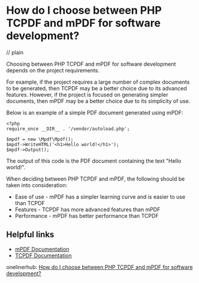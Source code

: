 # How do I choose between PHP TCPDF and mPDF for software development?
// plain

Choosing between PHP TCPDF and mPDF for software development depends on the project requirements.

For example, if the project requires a large number of complex documents to be generated, then TCPDF may be a better choice due to its advanced features. However, if the project is focused on generating simpler documents, then mPDF may be a better choice due to its simplicity of use.

Below is an example of a simple PDF document generated using mPDF:

```
<?php
require_once __DIR__ . '/vendor/autoload.php';

$mpdf = new \Mpdf\Mpdf();
$mpdf->WriteHTML('<h1>Hello world!</h1>');
$mpdf->Output();
```

The output of this code is the PDF document containing the text "Hello world!".

When deciding between PHP TCPDF and mPDF, the following should be taken into consideration:

* Ease of use - mPDF has a simpler learning curve and is easier to use than TCPDF
* Features - TCPDF has more advanced features than mPDF
* Performance - mPDF has better performance than TCPDF

## Helpful links

* [mPDF Documentation](https://mpdf.github.io/)
* [TCPDF Documentation](http://www.tcpdf.org/docs.php)

onelinerhub: [How do I choose between PHP TCPDF and mPDF for software development?](https://onelinerhub.com/php-tcpdf/how-do-i-choose-between-php-tcpdf-and-mpdf-for-software-development)